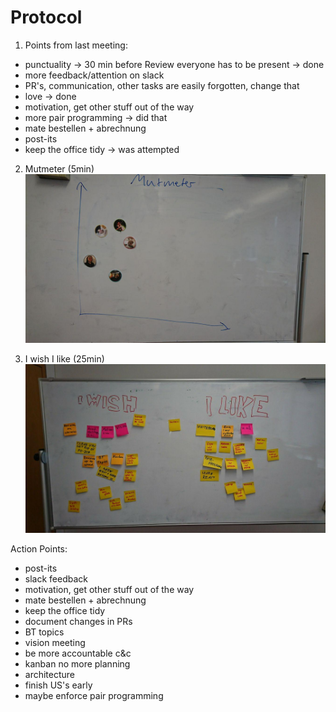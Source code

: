 # Protocol

1. Points from last meeting:

* punctuality -> 30 min before Review everyone has to be present -> done
* more feedback/attention on slack
* PR's, communication, other tasks are easily forgotten, change that
* love -> done
* motivation, get other stuff out of the way
* more pair programming -> did that
* mate bestellen + abrechnung
* post-its
* keep the office tidy -> was attempted



2. Mutmeter (5min)
![](../images/2019-02-21-Mutmeter.jpg)


3. I wish I like (25min)
![](../images/2019-02-21-I-Wish-I-Like.jpg)

Action Points:
* post-its
* slack feedback
* motivation, get other stuff out of the way
* mate bestellen + abrechnung
* keep the office tidy
* document changes in PRs
* BT topics
* vision meeting
* be more accountable c&c
* kanban no more planning
* architecture
* finish US's early
* maybe enforce pair programming

